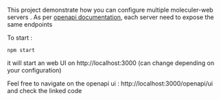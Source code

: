 This project demonstrate how you can configure multiple moleculer-web servers .
As per [openapi documentation](https://spec.openapis.org/oas/v3.1.0#serverObject), each server need to expose the same endpoints


To start :
```
npm start
```

it will start an web UI on http://localhost:3000 (can change depending on your configuration)

Feel free to navigate on the openapi ui : http://localhost:3000/openapi/ui
and check the linked code
